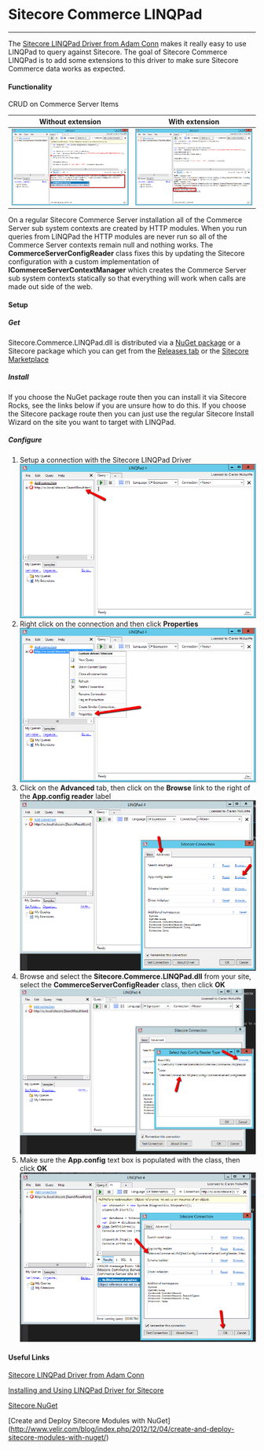 # Sitecore Commerce LINQPad
---------------------------------------------

The [Sitecore LINQPad Driver from Adam Conn](http://www.sitecore.net/Learn/Blogs/Search.aspx?q=linqpad) makes it really easy to use LINQPad to query against Sitecore. The goal of Sitecore Commerce LINQPad is to add some extensions to this driver to make sure Sitecore Commerce data works as expected.

#### Functionality

CRUD on Commerce Server Items

| Without extension  | With extension  |
|---|---|
| ![Fail](/doc/images/CS_Fail.png)  | ![Success](/doc/images/CS_Success.png)  |

On a regular Sitecore Commerce Server installation all of the Commerce Server sub system contexts are created by HTTP modules. When you run queries from LINQPad the HTTP modules are never run so all of the Commerce Server contexts remain null and nothing works. The **CommerceServerConfigReader** class fixes this by updating the Sitecore configuration with a custom implementation of **ICommerceServerContextManager** which creates the Commerce Server sub system contexts statically so that everything will work when calls are made out side of the web.

#### Setup
##### Get
Sitecore.Commerce.LINQPad.dll is distributed via a [NuGet package](https://www.nuget.org/packages/Sitecore.Commerce.LINQPad/) or a Sitecore package which you can get from the [Releases tab](https://github.com/c-mcauliffe/Sitecore-Commerce-LINQPad/releases) or the [Sitecore Marketplace](https://marketplace.sitecore.net/Modules/Sitecore_Commerce_LINQPad.aspx)

##### Install
If you choose the NuGet package route then you can install it via Sitecore Rocks, see the links below if you are unsure how to do this. If you choose the Sitecore package route then you can just use the regular Sitecore Install Wizard on the site you want to target with LINQPad.

##### Configure
1. Setup a connection with the Sitecore LINQPad Driver ![Step 1](/doc/images/Step01.png)
2. Right click on the connection and then click **Properties** ![Step 2](/doc/images/Step02.png)
3. Click on the **Advanced** tab, then click on the **Browse** link to the right of the **App.config reader** label ![Step 3](/doc/images/Step03.png)
4. Browse and select the **Sitecore.Commerce.LINQPad.dll** from your site, select the **CommerceServerConfigReader** class, then click **OK** ![Step 4](/doc/images/Step04.png)
5. Make sure the **App.config** text box is populated with the class, then click **OK** ![Step 5](/doc/images/Step05.png)


#### Useful Links

[Sitecore LINQPad Driver from Adam Conn](http://www.sitecore.net/Learn/Blogs/Search.aspx?q=linqpad)

[Installing and Using LINQPad Driver for Sitecore](https://www.youtube.com/watch?v=ucifA0eGzEA)

[Sitecore.NuGet](http://vsplugins.sitecore.net/Sitecore-NuGet.ashx)

[Create and Deploy Sitecore Modules with NuGet]
(http://www.velir.com/blog/index.php/2012/12/04/create-and-deploy-sitecore-modules-with-nuget/)
